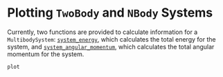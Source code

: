 # Plotting `TwoBody` and `NBody` Systems

Currently, two functions are provided to calculate information for a `MultibodySystem`: [`system_energy`](@ref), which calculates the total energy for the system, and [`system_angular_momentum`](@ref), which calculates the total angular momentum for the system.

```@docs
plot
```